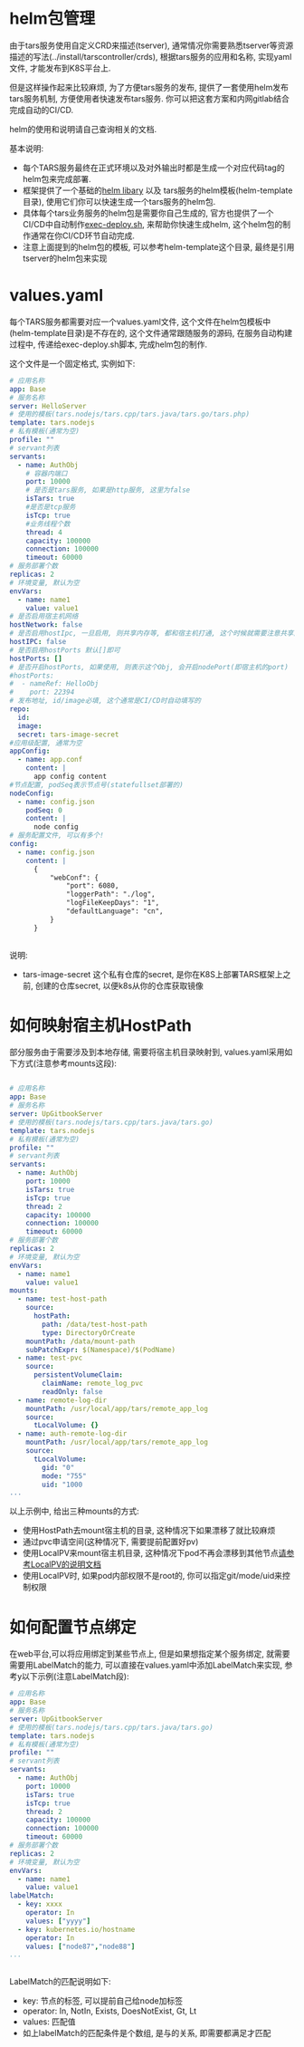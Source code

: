 

# helm包管理

由于tars服务使用自定义CRD来描述(tserver), 通常情况你需要熟悉tserver等资源描述的写法(../install/tarscontroller/crds), 根据tars服务的应用和名称, 实现yaml文件, 才能发布到K8S平台上.

但是这样操作起来比较麻烦, 为了方便tars服务的发布, 提供了一套使用helm发布tars服务机制, 方便使用者快速发布tars服务. 你可以把这套方案和内网gitlab结合完成自动的CI/CD. 

helm的使用和说明请自己查询相关的文档.

基本说明:
- 每个TARS服务最终在正式环境以及对外输出时都是生成一个对应代码tag的helm包来完成部署. 
- 框架提供了一个基础的[helm libary](./helm/README.md) 以及 tars服务的helm模板(helm-template目录), 使用它们你可以快速生成一个tars服务的helm包.
- 具体每个tars业务服务的helm包是需要你自己生成的, 官方也提供了一个CI/CD中自动制作[exec-deploy.sh](./exec-deploy.md), 来帮助你快速生成helm, 这个helm包的制作通常在你CI/CD环节自动完成.
- 注意上面提到的helm包的模板, 可以参考helm-template这个目录, 最终是引用tserver的helm包来实现

# values.yaml

每个TARS服务都需要对应一个values.yaml文件, 这个文件在helm包模板中(helm-template目录)是不存在的, 这个文件通常跟随服务的源码, 在服务自动构建过程中, 传递给exec-deploy.sh脚本, 完成helm包的制作.

这个文件是一个固定格式, 实例如下:

```yaml
# 应用名称
app: Base 
# 服务名称
server: HelloServer
# 使用的模板(tars.nodejs/tars.cpp/tars.java/tars.go/tars.php)
template: tars.nodejs
# 私有模板(通常为空)
profile: ""
# servant列表
servants:
  - name: AuthObj
    # 容器内端口
    port: 10000
    # 是否是tars服务, 如果是http服务, 这里为false
    isTars: true
    #是否是tcp服务
    isTcp: true
    #业务线程个数
    thread: 4
    capacity: 100000
    connection: 100000
    timeout: 60000
# 服务部署个数    
replicas: 2
# 环境变量, 默认为空
envVars:
  - name: name1 
    value: value1
# 是否启用宿主机网络
hostNetwork: false
# 是否启用hostIpc, 一旦启用, 则共享内存等, 都和宿主机打通, 这个时候就需要注意共享内存key不用搞冲突了!!!
hostIPC: false
# 是否启用hostPorts 默认[]即可
hostPorts: []
# 是否开启hostPorts, 如果使用, 则表示这个Obj, 会开启nodePort(即宿主机的port)
#hostPorts:
#  - nameRef: HelloObj
#    port: 22394
# 发布地址, id/image必填, 这个通常是CI/CD时自动填写的
repo:
  id:
  image: 
  secret: tars-image-secret
#应用级配置, 通常为空
appConfig:
  - name: app.conf
    content: |
      app config content
#节点配置, podSeq表示节点号(statefullset部署的)
nodeConfig:
  - name: config.json
    podSeq: 0
    content: |
      node config
# 服务配置文件, 可以有多个!  
config:
  - name: config.json
    content: |
      {
          "webConf": {
              "port": 6080,
              "loggerPath": "./log",
              "logFileKeepDays": "1",
              "defaultLanguage": "cn",
          }
      }
    
```

说明:
- tars-image-secret 这个私有仓库的secret, 是你在K8S上部署TARS框架上之前, 创建的仓库secret, 以便k8s从你的仓库获取镜像

# 如何映射宿主机HostPath

部分服务由于需要涉及到本地存储, 需要将宿主机目录映射到, values.yaml采用如下方式(注意参考mounts这段):
```yaml

# 应用名称
app: Base 
# 服务名称
server: UpGitbookServer
# 使用的模板(tars.nodejs/tars.cpp/tars.java/tars.go)
template: tars.nodejs
# 私有模板(通常为空)
profile: ""
# servant列表
servants:
  - name: AuthObj
    port: 10000
    isTars: true
    isTcp: true
    thread: 2
    capacity: 100000
    connection: 100000
    timeout: 60000
# 服务部署个数    
replicas: 2
# 环境变量, 默认为空
envVars:
  - name: name1 
    value: value1
mounts:
  - name: test-host-path
    source:
      hostPath:
        path: /data/test-host-path
        type: DirectoryOrCreate
    mountPath: /data/mount-path
    subPatchExpr: $(Namespace)/$(PodName)
  - name: test-pvc
    source:
      persistentVolumeClaim:
        claimName: remote_log_pvc
        readOnly: false
  - name: remote-log-dir
    mountPath: /usr/local/app/tars/remote_app_log
    source:
      tLocalVolume: {}
  - name: auth-remote-log-dir
    mountPath: /usr/local/app/tars/remote_app_log
    source:
      tLocalVolume:
        gid: "0"
        mode: "755"
        uid: "1000
...

```

以上示例中, 给出三种mounts的方式:
- 使用HostPath去mount宿主机的目录, 这种情况下如果漂移了就比较麻烦
- 通过pvc申请空间(这种情况下, 需要提前配置好pv)
- 使用LocalPV来mount宿主机目录, 这种情况下pod不再会漂移到其他节点[请参考LocalPV的说明文档](./LocalPV.md)
- 使用LocalPV时, 如果pod内部权限不是root的, 你可以指定git/mode/uid来控制权限

# 如何配置节点绑定

在web平台,可以将应用绑定到某些节点上, 但是如果想指定某个服务绑定, 就需要需要用LabelMatch的能力, 可以直接在values.yaml中添加LabelMatch来实现, 参考y以下示例(注意LabelMatch段):


```yaml
# 应用名称
app: Base 
# 服务名称
server: UpGitbookServer
# 使用的模板(tars.nodejs/tars.cpp/tars.java/tars.go)
template: tars.nodejs
# 私有模板(通常为空)
profile: ""
# servant列表
servants:
  - name: AuthObj
    port: 10000
    isTars: true
    isTcp: true
    thread: 2
    capacity: 100000
    connection: 100000
    timeout: 60000
# 服务部署个数    
replicas: 2
# 环境变量, 默认为空
envVars:
  - name: name1 
    value: value1
labelMatch:
  - key: xxxx
    operator: In
    values: ["yyyy"]
  - key: kubernetes.io/hostname
    operator: In
    values: ["node87","node88"] 
...
    
```

LabelMatch的匹配说明如下:
- key: 节点的标签, 可以提前自己给node加标签 
- operator: In, NotIn, Exists, DoesNotExist, Gt, Lt
- values: 匹配值
- 如上labelMatch的匹配条件是个数组, 是与的关系, 即需要都满足才匹配